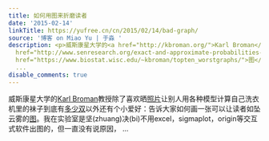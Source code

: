 ```yaml
---
title: 如何用图来折磨读者
date: '2015-02-14'
linkTitle: https://yufree.cn/cn/2015/02/14/bad-graph/
source: '博客 on Miao Yu | 于淼 '
description: <p>威斯康星大学的<a href="http://kbroman.org/">Karl Broman</a>教授除了喜欢晒<a href="https://twitter.com/kwbroman/status/523221976001679360/photo/1">照片</a>让别人用各种模型计算自己洗衣机里的袜子到底有<a
  href="http://www.senresearch.org/exact-and-approximate-probabilities-for-laundry-socks-problem.html">多少双</a>以外还有个小爱好：告诉大家如何画一张可以让读者如坠云雾的<a
  href="https://www.biostat.wisc.edu/~kbroman/topten_worstgraphs/">图</a>。我在实验室是坚(zhuang)决(bi)不用excel，sigmaplot，origin等交互式软件出图的，但一直没有说原因，
  ...
disable_comments: true
---
```

<p>威斯康星大学的<a href="http://kbroman.org/">Karl Broman</a>教授除了喜欢晒<a href="https://twitter.com/kwbroman/status/523221976001679360/photo/1">照片</a>让别人用各种模型计算自己洗衣机里的袜子到底有<a href="http://www.senresearch.org/exact-and-approximate-probabilities-for-laundry-socks-problem.html">多少双</a>以外还有个小爱好：告诉大家如何画一张可以让读者如坠云雾的<a href="https://www.biostat.wisc.edu/~kbroman/topten_worstgraphs/">图</a>。我在实验室是坚(zhuang)决(bi)不用excel，sigmaplot，origin等交互式软件出图的，但一直没有说原因， ...
